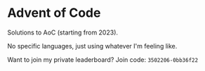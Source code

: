 # Advent of Code

Solutions to AoC (starting from 2023).

No specific languages, just using whatever I'm feeling like.

Want to join my private leaderboard? Join code: `3502206-0bb36f22`